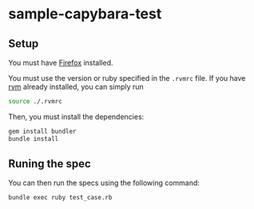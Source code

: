 # sample-capybara-test

## Setup

You must have [Firefox](http://www.mozilla.org/en-US/firefox/new/) installed.


You must use the version or ruby specified in the `.rvmrc` file. If you have [rvm](https://rvm.io/) already installed, you can simply run

```bash
source ./.rvmrc
```

Then, you must install the dependencies:

```bash
gem install bundler
bundle install
```

## Runing the spec

You can then run the specs using the following command:

```bash
bundle exec ruby test_case.rb
```

